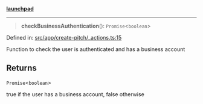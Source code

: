 [**launchpad**](index.md)

***

> **checkBusinessAuthentication**(): `Promise`\<`boolean`\>

Defined in: [src/app/create-pitch/\_actions.ts:15](https://github.com/victorbratov/launchpad/blob/76a3946e066bd4867b4d8959b0de6dc2965f2137/src/app/create-pitch/_actions.ts#L15)

Function to check the user is authenticated and has a business account

## Returns

`Promise`\<`boolean`\>

true if the user has a business account, false otherwise
